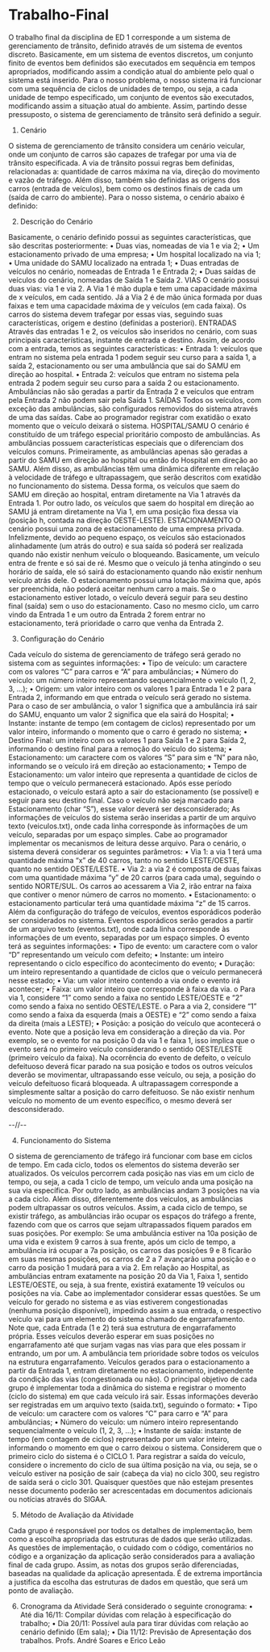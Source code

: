 # Trabalho-Final

O trabalho final da disciplina de ED 1 corresponde a um sistema de gerenciamento de trânsito, definido através de um sistema de eventos discreto. Basicamente, em um sistema de eventos discretos, um conjunto finito de eventos bem definidos são executados em sequência em tempos apropriados, modificando assim a condição atual do ambiente pelo qual o sistema está inserido. Para o nosso problema, o nosso sistema irá funcionar com uma sequência de ciclos de unidades de tempo, ou seja, a cada unidade de tempo especificado, um conjunto de eventos são executados, modificando assim a situação atual do ambiente. Assim, partindo desse pressuposto, o sistema de gerenciamento de trânsito será definido a seguir.

1. Cenário

O sistema de gerenciamento de trânsito considera um cenário veicular, onde um conjunto de carros são capazes de trafegar por uma via de trânsito especificada. A via de trânsito possui regras bem definidas, relacionadas a: quantidade de carros máxima na via, direção do movimento e vazão de tráfego. Além disso, também são definidas as origens dos carros (entrada de veículos), bem como os destinos finais de cada um (saída de carro do ambiente). Para o nosso sistema, o cenário abaixo é definido:

2. Descrição do Cenário

  Basicamente, o cenário definido possui as seguintes características, que são descritas posteriormente:
• Duas vias, nomeadas de via 1 e via 2;
• Um estacionamento privado de uma empresa;
• Um hospital localizado na via 1;
• Uma unidade do SAMU localizado na entrada 1;
• Duas entradas de veículos no cenário, nomeadas de Entrada 1 e Entrada 2;
• Duas saídas de veículos do cenário, nomeadas de Saída 1 e Saída 2.
VIAS
O cenário possui duas vias: via 1 e via 2. A Via 1 é mão dupla e tem uma capacidade máxima de x veículos, em cada sentido. Já a Via 2 é de mão única formada por duas faixas e tem uma capacidade máxima de y veículos (em cada faixa). Os carros do sistema devem trafegar por essas vias, seguindo suas características, origem e destino (definidas a posteriori).
ENTRADAS
Através das entradas 1 e 2, os veículos são inseridos no cenário, com suas principais características, instante de entrada e destino. Assim, de acordo com a entrada, temos as seguintes características:
• Entrada 1: veículos que entram no sistema pela entrada 1 podem seguir seu curso para a saída 1, a saída 2, estacionamento ou ser uma ambulância que sai do SAMU em direção ao hospital.
• Entrada 2: veículos que entram no sistema pela entrada 2 podem seguir seu curso para a saída 2 ou estacionamento. Ambulâncias não são geradas a partir da Entrada 2 e veículos que entram pela Entrada 2 não podem sair pela Saída 1.
SAÍDAS
Todos os veículos, com exceção das ambulâncias, são configurados removidos do sistema através de uma das saídas. Cabe ao programador registrar com exatidão o exato momento que o veículo deixará o sistema.
HOSPITAL/SAMU
O cenário é constituído de um tráfego especial prioritário composto de ambulâncias. As ambulâncias possuem características especiais que o diferenciam dos veículos comuns. Primeiramente, as ambulâncias apenas são geradas a partir do SAMU em direção ao hospital ou então do Hospital em direção ao SAMU. Além disso, as ambulâncias têm uma dinâmica diferente em relação à velocidade de tráfego e ultrapassagem, que serão descritos com exatidão no funcionamento do sistema. Dessa forma, os veículos que saem do SAMU em direção ao hospital, entram diretamente na Via 1 através da Entrada 1. Por outro lado, os veículos que saem do hospital em direção ao SAMU já entram diretamente na Via 1, em uma posição fixa dessa via (posição h, contada na direção OESTE-LESTE).
ESTACIONAMENTO
O cenário possui uma zona de estacionamento de uma empresa privada. Infelizmente, devido ao pequeno espaço, os veículos são estacionados alinhadamente (um atrás do outro) e sua saída só poderá ser realizada quando não existir nenhum veículo o bloqueando. Basicamente, um veículo entra de frente e só sai de ré. Mesmo que o veículo já tenha atingindo o seu horário de saída, ele só sairá do estacionamento quando não existir nenhum veículo atrás dele. O estacionamento possui uma lotação máxima que, após ser preenchida, não poderá aceitar nenhum carro a mais. Se o estacionamento estiver lotado, o veículo deverá seguir para seu destino final (saída) sem o uso do estacionamento. Caso no mesmo ciclo, um carro vindo da Entrada 1 e um outro da Entrada 2 forem entrar no estacionamento, terá prioridade o carro que venha da Entrada 2.

3. Configuração do Cenário

  Cada veículo do sistema de gerenciamento de tráfego será gerado no sistema com as seguintes informações:
• Tipo de veículo: um caractere com os valores “C” para carros e “A” para ambulâncias;
• Número do veículo: um número inteiro representando sequencialmente o veículo (1, 2, 3, ...);
• Origem: um valor inteiro com os valores 1 para Entrada 1 e 2 para Entrada 2, informando em
que entrada o veículo será gerado no sistema. Para o caso de ser ambulância, o valor 1 significa que a ambulância irá sair do SAMU, enquanto um valor 2 significa que ela sairá do Hospital;
• Instante: instante de tempo (em contagem de ciclos) representado por um valor inteiro, informando o momento que o carro é gerado no sistema;
• Destino Final: um inteiro com os valores 1 para Saída 1 e 2 para Saída 2, informando o destino final para a remoção do veículo do sistema;
• Estacionamento: um caractere com os valores “S” para sim e “N” para não, informando se o veículo irá em direção ao estacionamento;
• Tempo de Estacionamento: um valor inteiro que representa a quantidade de ciclos de tempo que o veículo permanecerá estacionado. Após esse período estacionado, o veículo estará apto a sair do estacionamento (se possível) e seguir para seu destino final. Caso o veículo não seja marcado para Estacionamento (char “S”), esse valor deverá ser desconsiderado;
As informações de veículos do sistema serão inseridas a partir de um arquivo texto (veiculos.txt), onde cada linha corresponde às informações de um veículo, separadas por um espaço simples. Cabe ao programador implementar os mecanismos de leitura desse arquivo.
Para o cenário, o sistema deverá considerar os seguintes parâmetros:
• Via 1: a via 1 terá uma quantidade máxima “x” de 40 carros, tanto no sentido LESTE/OESTE,
quanto no sentido OESTE/LESTE.
• Via 2: a via 2 é composta de duas faixas com uma quantidade máxima “y” de 20 carros (para
cada uma), seguindo o sentido NORTE/SUL. Os carros ao acessarem a Via 2, irão entrar na
faixa que contiver o menor número de carros no momento.
• Estacionamento: o estacionamento particular terá uma quantidade máxima “z” de 15 carros.
Além da configuração do tráfego de veículos, eventos esporádicos poderão ser considerados no sistema. Eventos esporádicos serão gerados a partir de um arquivo texto (eventos.txt), onde cada linha corresponde às informações de um evento, separadas por um espaço simples. O evento terá as seguintes informações:
• Tipo de evento: um caractere com o valor “D” representando um veículo com defeito;
• Instante: um inteiro representando o ciclo específico do acontecimento do evento;
• Duração: um inteiro representando a quantidade de ciclos que o veículo permanecerá nesse
estado;
• Via: um valor inteiro contendo a via onde o evento irá acontecer;
• Faixa: um valor inteiro que corresponde à faixa da via.
o Para via 1, considere “1” como sendo a faixa no sentido LESTE/OESTE e “2” como sendo a faixa no sentido OESTE/LESTE.
o Para a via 2, considere “1” como sendo a faixa da esquerda (mais a OESTE) e “2” como sendo a faixa da direita (mais a LESTE);
• Posição: a posição do veículo que acontecerá o evento. Note que a posição leva em consideração a direção da via. Por exemplo, se o evento for na posição 0 da via 1 e faixa 1, isso implica que o evento será no primeiro veículo considerando o sentido OESTE/LESTE (primeiro veículo da faixa).
Na ocorrência do evento de defeito, o veículo defeituoso deverá ficar parado na sua posição e todos os outros veículos deverão se movimentar, ultrapassando esse veículo, ou seja, a posição do veículo defeituoso ficará bloqueada. A ultrapassagem corresponde a simplesmente saltar a posição do carro defeituoso. Se não existir nenhum veículo no momento de um evento específico, o mesmo deverá ser desconsiderado.

--//--

4. Funcionamento do Sistema

O sistema de gerenciamento de tráfego irá funcionar com base em ciclos de tempo. Em cada ciclo, todos os elementos do sistema deverão ser atualizados.
Os veículos percorrem cada posição nas vias em um ciclo de tempo, ou seja, a cada 1 ciclo de tempo, um veículo anda uma posição na sua via específica. Por outro lado, as ambulâncias andam 3 posições na via a cada ciclo. Além disso, diferentemente dos veículos, as ambulâncias podem ultrapassar os outros veículos. Assim, a cada ciclo de tempo, se existir tráfego, as ambulâncias irão ocupar os espaços do tráfego a frente, fazendo com que os carros que sejam ultrapassados fiquem parados em suas posições. Por exemplo: Se uma ambulância estiver na 10a posição de uma vida e existem 9 carros à sua frente, após um ciclo de tempo, a ambulância irá ocupar a 7a posição, os carros das posições 9 e 8 ficarão em suas mesmas posições, os carros de 2 a 7 avançarão uma posição e o carro da posição 1 mudará para a via 2.
Em relação ao Hospital, as ambulâncias entram exatamente na posição 20 da Via 1, Faixa 1, sentido LESTE/OESTE, ou seja, à sua frente, existirá exatamente 19 veículos ou posições na via. Cabe ao implementador considerar essas questões.
Se um veículo for gerado no sistema e as vias estiverem congestionadas (nenhuma posição disponível), impedindo assim a sua entrada, o respectivo veículo vai para um elemento do sistema chamado de engarrafamento. Note que, cada Entrada (1 e 2) terá sua estrutura de engarrafamento própria. Esses veículos deverão esperar em suas posições no engarrafamento até que surjam vagas nas vias para que eles possam ir entrando, um por um. A ambulância tem prioridade sobre todos os veículos na estrutura engarrafamento.
Veículos gerados para o estacionamento a partir da Entrada 1, entram diretamente no estacionamento, independente da condição das vias (congestionada ou não).
O principal objetivo de cada grupo é implementar toda a dinâmica do sistema e registrar o momento (ciclo do sistema) em que cada veículo irá sair. Essas informações deverão ser registradas em um arquivo texto (saida.txt), seguindo o formato:
• Tipo de veículo: um caractere com os valores “C” para carro e “A” para ambulâncias;
• Número do veículo: um número inteiro representando sequencialmente o veículo (1, 2, 3, ...);
• Instante de saída: instante de tempo (em contagem de ciclos) representado por um valor
inteiro, informando o momento em que o carro deixou o sistema.
Considerem que o primeiro ciclo do sistema é o CICLO 1. Para registrar a saída do veículo, considere o incremento do ciclo de sua última posição na via, ou seja, se o veículo estiver na posição de sair (cabeça da via) no ciclo 300, seu registro de saída será o ciclo 301.
Quaisquer questões que não estejam presentes nesse documento poderão ser acrescentadas em documentos adicionais ou notícias através do SIGAA.

5. Método de Avaliação da Atividade

Cada grupo é responsável por todos os detalhes de implementação, bem como a escolha apropriada das estruturas de dados que serão utilizadas. As questões de implementação, o cuidado com o código, comentários no código e a organização da aplicação serão considerados para a avaliação final de cada grupo. Assim, as notas dos grupos serão diferenciadas, baseadas na qualidade da aplicação apresentada. É de extrema importância a justifica da escolha das estruturas de dados em questão, que será um ponto de avaliação.

6. Cronograma da Atividade
Será considerado o seguinte cronograma:
• Até dia 16/11: Compilar dúvidas com relação à especificação do trabalho;
• Dia 20/11: Possível aula para tirar dúvidas com relação ao cenário definido (Em sala);
• Dia 11/12: Previsão de Apresentação dos trabalhos.
   Profs. André Soares e Erico Leão
